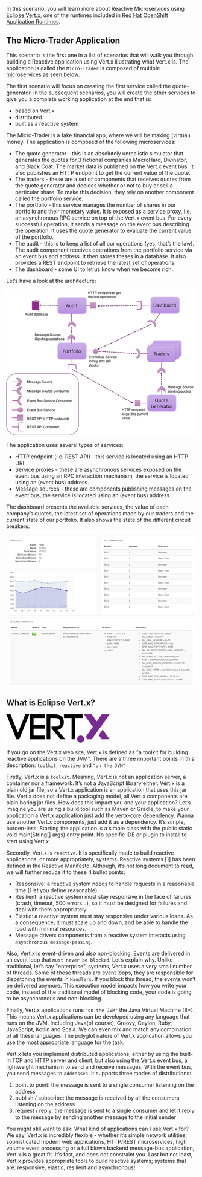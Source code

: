 In this scenario, you will learn more about Reactive Microservices using [Eclipse Vert.x](https://vertx.io), one of the runtimes included in [Red Hat OpenShift Application Runtimes](https://developers.redhat.com/products/rhoar).

## The Micro-Trader Application
This scenario is the first one in a list of scenarios that will walk you through building a Reactive application using Vert.x illustrating what Vert.x is. The application is called the ``Micro-Trader`` is composed of multiple microservices as seen below. 

The first scenario will focus on creating the first service called the quote-generator. In the subsequent scenarios, you will create the other services to give you a complete working application at the end that is:

* based on Vert.x
* distributed
* built as a reactive system

The Micro-Trader is a fake financial app, where we will be making (virtual) money. The application is composed of the following microservices:

* The quote generator - this is an absolutely unrealistic simulator that generates the quotes for 3 fictional companies MacroHard, Divinator, and Black Coat. The market data is published on the Vert.x event bus. It also publishes an HTTP endpoint to get the current value of the quote.
* The traders - these are a set of components that receives quotes from the quote generator and decides whether or not to buy or sell a particular share. To make this decision, they rely on another component called the portfolio service.
* The portfolio - this service manages the number of shares in our portfolio and their monetary value. It is exposed as a service proxy, i.e. an asynchronous RPC service on top of the Vert.x event bus. For every successful operation, it sends a message on the event bus describing the operation. It uses the quote generator to evaluate the current value of the portfolio.
* The audit - this is to keep a list of all our operations (yes, that’s the law). The audit component receives operations from the portfolio service via an event bus and address. It then stores theses in a database. It also provides a REST endpoint to retrieve the latest set of operations.
* The dashboard - some UI to let us know when we become rich.

Let’s have a look at the architecture:

![Architecture](../../assets/middleware/rhoar-getting-started-vertx/reactive-ms-architecture.png)

The application uses several types of services:

* HTTP endpoint (i.e. REST API) - this service is located using an HTTP URL.
* Service proxies - these are asynchronous services exposed on the event bus using an RPC interaction mechanism, the service is located using an (event bus) address.
* Message sources - these are components publishing messages on the event bus, the service is located using an (event bus) address.

The dashboard presents the available services, the value of each company’s quotes, the latest set of operations made by our traders and the current state of our portfolio. It also shows the state of the different circuit breakers.

![Architecture](../../assets/middleware/rhoar-getting-started-vertx/dashboard.png)

## What is Eclipse Vert.x?

![Local Web Browser Tab](../../assets/middleware/rhoar-getting-started-vertx/vertx-logo.png)

If you go on the Vert.x web site, Vert.x is defined as "a toolkit for building reactive applications on the JVM". There are a three important points in this description: ``toolkit``, ``reactive`` and ``"on the JVM"``

Firstly, Vert.x is a ``toolkit``. Meaning, Vert.x is not an application server, a container nor a framework. It’s not a JavaScript library either. Vert.x is a plain old jar file, so a Vert.x application is an application that uses this jar file. Vert.x does not define a packaging model, all Vert.x components are plain boring jar files. How does this impact you and your application? Let’s imagine you are using a build tool such as Maven or Gradle, to make your application a Vert.x application just add the vertx-core dependency. Wanna use another Vert.x components, just add it as a dependency. It’s simple, burden-less. Starting the application is a simple class with the public static void main(String[] args) entry point. No specific IDE or plugin to install to start using Vert.x.

Secondly, Vert.x is ``reactive``. It is specifically made to build reactive applications, or more appropriately, systems. Reactive systems [1] has been defined in the Reactive Manifesto. Although, it’s not long document to read, we will further reduce it to these 4 bullet points:
* Responsive: a reactive system needs to handle requests in a reasonable time (I let you define reasonable).
* Resilient: a reactive system must stay responsive in the face of failures (crash, timeout, 500 errors…​), so it must be designed for failures and deal with them appropriately.
* Elastic: a reactive system must stay responsive under various loads. As a consequence, it must scale up and down, and be able to handle the load with minimal resources.
* Message driven: components from a reactive system interacts using `asynchronous message-passing`.

Also, Vert.x is event-driven and also non-blocking. Events are delivered in an event loop that `must never be blocked`. Let’s explain why. Unlike traditional, let’s say "enterprise", systems, Vert.x uses a very small number of threads. Some of these threads are event loops, they are responsible for dispatching the events in `Handlers`. If you block this thread, the events won’t be delivered anymore. This execution model impacts how you write your code, instead of the traditional model of blocking code, your code is going to be asynchronous and non-blocking.

Finally, Vert.x applications runs `"on the JVM"` the Java Virtual Machine (8+). This means Vert.x applications can be developed using any language that runs on the JVM. Including Java(of course), Groovy, Ceylon, Ruby, JavaScript, Kotlin and Scala. We can even mix and match any combination of all these languages. The polyglot nature of Vert.x application allows you use the most appropriate language for the task.

Vert.x lets you implement distributed applications, either by using the built-in TCP and HTTP server and client, but also using the Vert.x event bus, a lightweight mechanism to send and receive messages. With the event bus, you send messages to `addresses`. It supports three modes of distributions:
1. point to point: the message is sent to a single consumer listening on the address
2. publish / subscribe: the message is received by all the consumers listening on the address
3. request / reply: the message is sent to a single consumer and let it reply to the message by sending another message to the initial sender

You might still want to ask: What kind of applications can I use Vert.x for? We say, Vert.x is incredibly flexible - whether it’s simple network utilities, sophisticated modern web applications, HTTP/REST microservices, high volume event processing or a full blown backend message-bus application, Vert.x is a great fit. It’s fast, and does not constraint you. Last but not least, Vert.x provides appropriate tools to build reactive systems; systems that are: responsive, elastic, resilient and asynchronous!